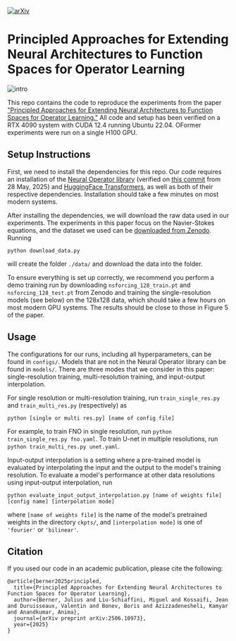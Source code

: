 [![arXiv](https://img.shields.io/badge/arXiv-2506.10973-b31b1b.svg?style=flat-square&logo=arxiv)](https://arxiv.org/abs/2506.10973)

# Principled Approaches for Extending Neural Architectures to Function Spaces for Operator Learning

![intro](https://github.com/user-attachments/assets/cc067d12-c37e-48aa-a54c-c2101762a831)

This repo contains the code to reproduce the experiments from the paper ["Principled Approaches for Extending Neural Architectures to Function Spaces for Operator Learning."](https://arxiv.org/abs/2506.10973) All code and setup has been verified on a RTX 4090 system with CUDA 12.4 running Ubuntu 22.04. OFormer experiments were run on a single H100 GPU.

## Setup Instructions
First, we need to install the dependencies for this repo. Our code requires an installation of the [Neural Operator library](https://github.com/neuraloperator/neuraloperator/) (verified on [this commit](https://github.com/neuraloperator/neuraloperator/tree/d8c9b30fd72359e60a13397b72e92ca13b66a453) from 28 May, 2025) and [HuggingFace Transformers](https://github.com/huggingface/transformers), as well as both of their respective dependencies. Installation should take a few minutes on most modern systems.

After installing the dependencies, we will download the raw data used in our experiments. The experiments in this paper focus on the Navier-Stokes equations, and the dataset we used can be [downloaded from Zenodo](https://zenodo.org/records/15687518). Running
```
python download_data.py
```
will create the folder `./data/` and download the data into the folder.

To ensure everything is set up correctly, we recommend you perform a demo training run by downloading `nsforcing_128_train.pt` and `nsforcing_128_test.pt` from Zenodo and training the single-resolution models (see below) on the 128x128 data, which should take a few hours on most modern GPU systems. The results should be close to those in Figure 5 of the paper.

## Usage 
The configurations for our runs, including all hyperparameters, can be found in `configs/`. Models that are not in the Neural Operator library can be found in `models/`. There are three modes that we consider in this paper: single-resolution training, multi-resolution training, and input-output interpolation.

For single resolution or multi-resolution training, run `train_single_res.py` and `train_multi_res.py` (respectively) as
```
python [single or multi res.py] [name of config file]
```
For example, to train FNO in single resolution, run `python train_single_res.py fno.yaml`. To train U-net in multiple resolutions, run `python train_multi_res.py unet.yaml`.

Input-output interpolation is a setting where a pre-trained model is evaluated by interpolating the input and the output to the model's training resolution. To evaluate a model's performance at other data resolutions using input-output interpolation, run
```
python evaluate_input_output_interpolation.py [name of weights file] [config name] [interpolation mode]
```
where `[name of weights file]` is the name of the model's pretrained weights in the directory `ckpts/`, and `[interpolation mode]` is one of `'fourier'` or `'bilinear'`.

## Citation
If you used our code in an academic publication, please cite the following:
```
@article{berner2025principled,
  title={Principled Approaches for Extending Neural Architectures to Function Spaces for Operator Learning},
  author={Berner, Julius and Liu-Schiaffini, Miguel and Kossaifi, Jean and Duruisseaux, Valentin and Bonev, Boris and Azizzadenesheli, Kamyar and Anandkumar, Anima},
  journal={arXiv preprint arXiv:2506.10973},
  year={2025}
}
```

